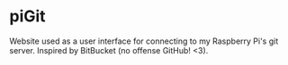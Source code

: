 # piGit
Website used as a user interface for connecting to my Raspberry Pi's git server. Inspired by BitBucket (no offense GitHub! <3).
